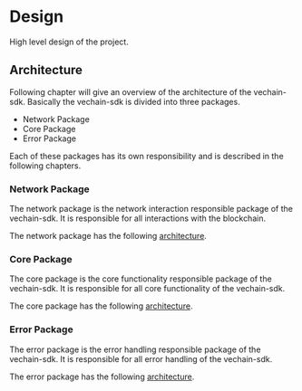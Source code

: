 # Design
High level design of the project.

## Architecture

Following chapter will give an overview of the architecture of the vechain-sdk.
Basically the vechain-sdk is divided into three packages.

* Network Package
* Core Package
* Error Package

Each of these packages has its own responsibility and is described in the following chapters.

### Network Package
The network package is the network interaction responsible package of the vechain-sdk.
It is responsible for all interactions with the blockchain.

The network package has the following [architecture](./diagrams/architecture/network-package.md).

### Core Package
The core package is the core functionality responsible package of the vechain-sdk.
It is responsible for all core functionality of the vechain-sdk.

The core package has the following [architecture](./diagrams/architecture/core-package.md).

### Error Package
The error package is the error handling responsible package of the vechain-sdk.
It is responsible for all error handling of the vechain-sdk.

The error package has the following [architecture](./diagrams/architecture/errors-package.md).
